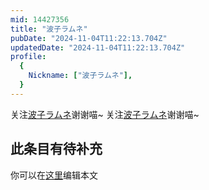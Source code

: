 ```yaml
---
mid: 14427356
title: "波子ラムネ"
pubDate: "2024-11-04T11:22:13.704Z"
updatedDate: "2024-11-04T11:22:13.704Z"
profile:
  {
    Nickname: ["波子ラムネ"],
  }
---
```


关注[波子ラムネ](https://space.bilibili.com/14427356)谢谢喵~ 关注[波子ラムネ](https://space.bilibili.com/14427356)谢谢喵~

## 此条目有待补充
你可以在[这里](https://github.com/Yuhanawa/VTuber.ICU/edit/master/src/content/v/波子ラムネ/index.md)编辑本文
